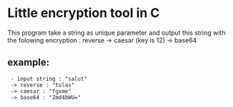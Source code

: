 Little encryption tool in C
======

This program take a string as unique parameter and output this string with the folowing encryption :
reverse -> caesar (key is 12) -> base64
  
example:
--------
     - input string : "salut"  
     -> reverse : "tulas"  
     -> caesar : "fgxme"  
     -> base64 : "Zmd4bWU="  
